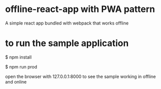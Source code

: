 # offline-react-app with PWA pattern
A simple react app bundled with webpack that works offline

# to run the sample application
 
  $ npm install  
 
  $ npm run prod
 
 open the browser with 127.0.0.1:8000 to see the sample working in offline and online
